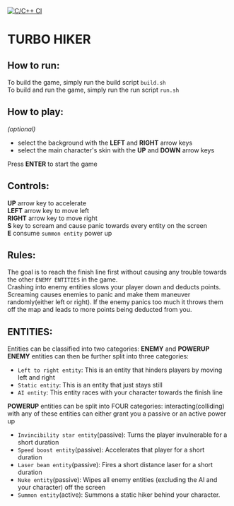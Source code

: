[![C/C++ CI](https://github.com/JohnChristianCastillo/TurboHiker/actions/workflows/c-cpp.yml/badge.svg)](https://github.com/JohnChristianCastillo/TurboHiker/actions/workflows/c-cpp.yml)
# TURBO HIKER 
## How to run:
To build the game, simply run the build script `build.sh`  
To build and run the game, simply run the run script `run.sh`

## How to play:
_(optional)_ 
 - select the background with the **LEFT** and **RIGHT** arrow keys   
 - select the main character's skin with the **UP** and **DOWN** arrow keys 

Press **ENTER** to start the game

## Controls:
**UP** arrow key to accelerate  
**LEFT** arrow key to move left  
**RIGHT** arrow key to move right  
**S** key to scream and cause panic towards every entity on the screen  
**E** consume `summon entity` power up  

## Rules:
The goal is to reach the finish line first without causing any trouble towards the other `ENEMY ENTITIES` in the game.  
Crashing into enemy entities slows your player down and deducts points.   
Screaming causes enemies to panic and make them maneuver randomly(either left or right). If the enemy panics too much it throws them off the map and leads to more points being deducted from you. 

## ENTITIES:
Entities can be classified into two categories: **ENEMY** and **POWERUP**  
**ENEMY** entities can then be further split into three categories:
 - `Left to right entity`: This is an entity that hinders players by moving left and right
 - `Static entity`: This is an entity that just stays still 
 - `AI entity`: This entity races with your character towards the finish line
 
 **POWERUP** entities can be split into FOUR categories:
  interacting(colliding) with any of these entities can either grant you a passive or an active power up
  - `Invincibility star entity`(passive): Turns the player invulnerable for a short duration
  - `Speed boost entity`(passive): Accelerates that player for a short duration
  - `Laser beam entity`(passive): Fires a short distance laser for a short duration
  - `Nuke entity`(passive): Wipes all enemy entities (excluding the AI and your character) off the screen
  - `Summon entity`(active): Summons a static hiker behind your character.
 
 
